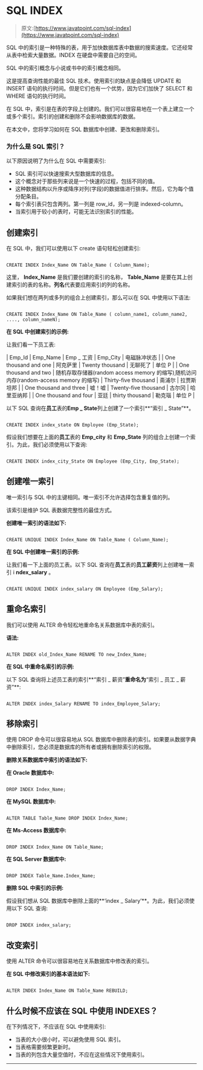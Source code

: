 # SQL INDEX

> 原文:[https://www.javatpoint.com/sql-index](https://www.javatpoint.com/sql-index)

SQL 中的索引是一种特殊的表，用于加快数据库表中数据的搜索速度。它还经常从表中检索大量数据。INDEX 在硬盘中需要自己的空间。

SQL 中的索引概念与小说或书中的索引概念相同。

这是提高查询性能的最佳 SQL 技术。使用索引的缺点是会降低 UPDATE 和 INSERT 语句的执行时间。但是它们也有一个优势，因为它们加快了 SELECT 和 WHERE 语句的执行时间。

在 SQL 中，索引是在表的字段上创建的。我们可以很容易地在一个表上建立一个或多个索引。索引的创建和删除不会影响数据库的数据。

在本文中，您将学习如何在 SQL 数据库中创建、更改和删除索引。

### 为什么是 SQL 索引？

以下原因说明了为什么在 SQL 中需要索引:

*   SQL 索引可以快速搜索大型数据库的信息。
*   这个概念对于那些列来说是一个快速的过程，包括不同的值。
*   这种数据结构以升序或降序对列(字段)的数据值进行排序。然后，它为每个值分配条目。
*   每个索引表只包含两列。第一列是 row_id，另一列是 indexed-column。
*   当索引用于较小的表时，可能无法识别索引的性能。

## 创建索引

在 SQL 中，我们可以使用以下 create 语句轻松创建索引:

```

CREATE INDEX Index_Name ON Table_Name ( Column_Name);

```

这里， **Index_Name** 是我们要创建的索引的名称， **Table_Name** 是要在其上创建索引的表的名称。**列名**代表要应用索引的列的名称。

如果我们想在两列或多列的组合上创建索引，那么可以在 SQL 中使用以下语法:

```

CREATE INDEX Index_Name ON Table_Name ( column_name1, column_name2, ...., column_nameN);

```

**在 SQL 中创建索引的示例:**

让我们看一下员工表:

| Emp_Id | Emp_Name | Emp _ 工资 | Emp_City | 电磁脉冲状态 |
| One thousand and one | 阿克萨里 | Twenty thousand | 无聊死了 | 单位 P |
| One thousand and two | 随机存取存储器(random access memory 的缩写)ˌ随机访问内存(random-access memory 的缩写) | Thirty-five thousand | 斋浦尔 | 拉贾斯坦邦 |
| One thousand and three | 嘘！嘘 | Twenty-five thousand | 古尔冈 | 哈里亚纳邦 |
| One thousand and four | 亚廷 | thirty thousand | 勒克瑙 | 单位 P |

以下 SQL 查询在**员工**表的**Emp _ State**列上创建了一个索引**“索引 _ State”**。

```

CREATE INDEX index_state ON Employee (Emp_State);

```

假设我们想要在上面的**员工**表的 **Emp_city** 和 **Emp_State** 列的组合上创建一个索引。为此，我们必须使用以下查询:

```

CREATE INDEX index_city_State ON Employee (Emp_City, Emp_State);

```

## 创建唯一索引

唯一索引与 SQL 中的主键相同。唯一索引不允许选择包含重复值的列。

该索引是维护 SQL 表数据完整性的最佳方式。

**创建唯一索引的语法如下:**

```

CREATE UNIQUE INDEX Index_Name ON Table_Name ( Column_Name);

```

**在 SQL 中创建唯一索引的示例:**

让我们看一下上面的员工表。以下 SQL 查询在**员工**表的**员工薪资**列上创建唯一索引 i **ndex_salary** 。

```

CREATE UNIQUE INDEX index_salary ON Employee (Emp_Salary);

```

## 重命名索引

我们可以使用 ALTER 命令轻松地重命名关系数据库中表的索引。

**语法:**

```

ALTER INDEX old_Index_Name RENAME TO new_Index_Name;

```

**在 SQL 中重命名索引的示例:**

以下 SQL 查询将上述员工表的索引**“索引 _ 薪资”**重命名为**“索引 _ 员工 _ 薪资”**:

```

ALTER INDEX index_Salary RENAME TO index_Employee_Salary;

```

## 移除索引

使用 DROP 命令可以很容易地从 SQL 数据库中删除表的索引。如果要从数据字典中删除索引，您必须是数据库的所有者或拥有删除索引的权限。

**删除关系数据库中索引的语法如下:**

**在 Oracle 数据库中:**

```

DROP INDEX Index_Name;

```

**在 MySQL 数据库中:**

```

ALTER TABLE Table_Name DROP INDEX Index_Name;

```

**在 Ms-Access 数据库中:**

```

DROP INDEX Index_Name ON Table_Name;

```

**在 SQL Server 数据库中:**

```

DROP INDEX Table_Name.Index_Name;

```

**删除 SQL 中索引的示例:**

假设我们想从 SQL 数据库中删除上面的**‘index _ Salary’**。为此，我们必须使用以下 SQL 查询:

```

DROP INDEX index_salary;

```

## 改变索引

使用 ALTER 命令可以很容易地在关系数据库中修改表的索引。

**在 SQL 中修改索引的基本语法如下:**

```

ALTER INDEX Index_Name ON Table_Name REBUILD;

```

## 什么时候不应该在 SQL 中使用 INDEXES？

在下列情况下，不应该在 SQL 中使用索引:

*   当表的大小很小时，可以避免使用 SQL 索引。
*   当表格需要频繁更新时。
*   当表的列包含大量空值时，不应在这些情况下使用索引。

* * *